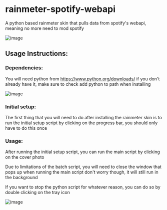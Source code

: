 # rainmeter-spotify-webapi
A python based rainmeter skin that pulls data from spotify's webapi, meaning no more need to mod spotify

![image](https://user-images.githubusercontent.com/76452125/135523089-e0d47f0f-6497-4b3b-8d43-6e6337d1e06f.png)


## Usage Instructions:

### Dependencies:
You will need python from https://www.python.org/downloads/ if you don't already have it, make sure to check add python to path when installing

![image](https://user-images.githubusercontent.com/76452125/135522859-19758048-7319-4f42-866e-1d0e4a7b9773.png)


### Initial setup:
The first thing that you will need to do after installing the rainmeter skin is to run the initial setup script by clicking on the progress bar, you should only have to do this once

### Usage:

After running the initial setup script, you can run the main script by clicking on the cover photo

Due to limitations of the batch script, you will need to close the window that pops up when running the main script don't worry though, it will still run in the background

If you want to stop the python script for whatever reason, you can do so by double clicking on the tray icon

![image](https://user-images.githubusercontent.com/76452125/135521849-e46362be-6d6d-41ea-8fc9-390f7cf59561.png)




